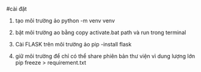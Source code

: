 #cài đặt

1. tạo môi trường ảo
   python -m venv venv
2. bật môi trường ao bằng copy activate.bat path và run trong terminal

3. Cài FLASK trên môi trường ảo
pip -install flask

4. giữ môi trường để chỉ có thể share phiên bản thư viện vì dung lượng lớn
    pip freeze > requirement.txt

